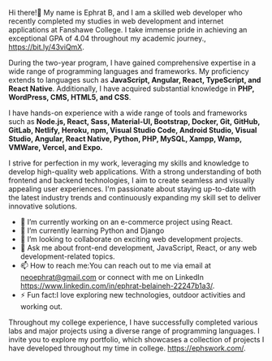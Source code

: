 Hi there!👋 My name is Ephrat B, and I am a skilled web developer who recently completed my studies in web development and internet applications at Fanshawe College. I take immense pride in achieving an exceptional GPA of 4.04 throughout my academic journey., https://bit.ly/43viQmX. 

During the two-year program, I have gained comprehensive expertise in a wide range of programming languages and frameworks. My proficiency extends to languages such as **JavaScript, Angular, React, TypeScript, and React Native**. Additionally, I have acquired substantial knowledge in **PHP, WordPress, CMS, HTML5, and CSS**.

I have hands-on experience with a wide range of tools and frameworks such as **Node.js, React, Sass, Material-UI, Bootstrap, Docker, Git, GitHub, GitLab, Netlify, Heroku, npm, Visual Studio Code, Android Studio, Visual Studio, Angular, React Native, Python, PHP, MySQL, Xampp, Wamp, VMWare, Vercel, and Expo.**

I strive for perfection in my work, leveraging my skills and knowledge to develop high-quality web applications. With a strong understanding of both frontend and backend technologies, I aim to create seamless and visually appealing user experiences. I'm passionate about staying up-to-date with the latest industry trends and continuously expanding my skill set to deliver innovative solutions.

- 🔭 I’m currently working on an e-commerce project using React.
- 🌱 I’m currently learning Python and Django
- 👯 I’m looking to collaborate on exciting web development projects.
- 💬 Ask me about front-end development, JavaScript, React, or any web development-related topics.
- 📫 How to reach me:You can reach out to me via email at neoephrat@gmail.com or connect with me on LinkedIn https://www.linkedin.com/in/ephrat-belaineh-22247b1a3/.
- ⚡ Fun fact:I love exploring new technologies, outdoor activities and working out.

Throughout my college experience, I have successfully completed various labs and major projects using a diverse range of programming languages. I invite you to explore my portfolio, which showcases a collection of projects I have developed throughout my time in college. https://ephswork.com/.

